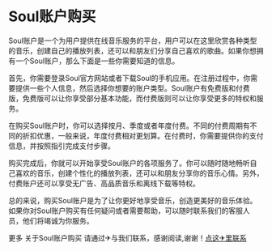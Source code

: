 # Soul账户购买

Soul账户是一个为用户提供在线音乐服务的平台，用户可以在这里欣赏各种类型的音乐，创建自己的播放列表，还可以和朋友们分享自己喜欢的歌曲。如果你想拥有一个Soul账户，那么下面是一些你需要知道的信息。

首先，你需要登录Soul官方网站或者下载Soul的手机应用。在注册过程中，你需要提供一些个人信息，然后选择你想要的账户类型。Soul账户有免费版和付费版，免费版可以让你享受部分基本功能，而付费版则可以让你享受更多的特权和服务。

在购买Soul账户时，你可以选择按月、季度或者年度付费。不同的付费周期有不同的折扣优惠，一般来说，年度付费相对更划算。在付费时，你需要提供你的支付信息，并按照指引完成支付步骤。

购买完成后，你就可以开始享受Soul账户的各项服务了。你可以随时随地畅听自己喜欢的音乐，创建个性化的播放列表，还可以和朋友分享你的音乐心情。另外，付费账户还可以享受无广告、高品质音乐和离线下载等特权。

总的来说，购买Soul账户是为了让你更好地享受音乐，创造更美好的音乐体验。如果你对Soul账户购买有任何疑问或者需要帮助，可以随时联系我们的客服人员，他们将竭诚为你服务。

更多 关于Soul账户购买 请通过✈与我们联系，感谢阅读,谢谢！[点这✈里联系](https://abc.k02.cc)